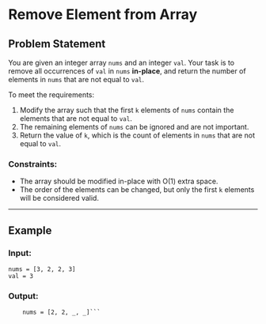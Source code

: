 # Remove Element from Array

## Problem Statement

You are given an integer array `nums` and an integer `val`. Your task is to remove all occurrences of `val` in `nums` **in-place**, and return the number of elements in `nums` that are not equal to `val`.

To meet the requirements:
1. Modify the array such that the first `k` elements of `nums` contain the elements that are not equal to `val`.
2. The remaining elements of `nums` can be ignored and are not important.
3. Return the value of `k`, which is the count of elements in `nums` that are not equal to `val`.

### Constraints:
- The array should be modified in-place with O(1) extra space.
- The order of the elements can be changed, but only the first `k` elements will be considered valid.

---

## Example

### Input:
```plaintext
nums = [3, 2, 2, 3]
val = 3
```

### Output:
```k = 2
	nums = [2, 2, _, _]```